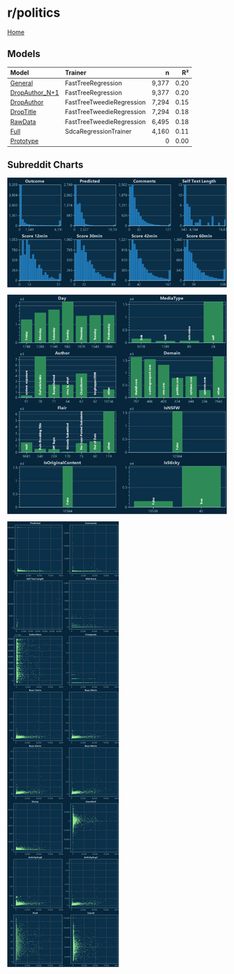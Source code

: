 # r/politics

[Home](../index.md)

## Models

|Model|Trainer|n|R²|
|:---|:---|---:|---:|
|[General](models/hunch_politics_General.md)|FastTreeRegression|9,377|0.20|
|[DropAuthor_N+1](models/hunch_politics_DropAuthor_N+1.md)|FastTreeRegression|9,377|0.20|
|[DropAuthor](models/hunch_politics_DropAuthor.md)|FastTreeTweedieRegression|7,294|0.15|
|[DropTitle](models/hunch_politics_DropTitle.md)|FastTreeTweedieRegression|7,294|0.18|
|[RawData](models/hunch_politics_RawData.md)|FastTreeTweedieRegression|6,495|0.18|
|[Full](models/hunch_politics_Full.md)|SdcaRegressionTrainer|4,160|0.11|
|[Prototype](models/hunch_politics_Prototype.md)||0|0.00|

## Subreddit Charts

![r/politics Distributions](../images/hunch_politics_Distributions.png "r/politics Distributions")

![r/politics Categorical](../images/hunch_politics_Catagorical.png "r/politics Categorical")

![r/politics Correlation](../images/hunch_politics_Correlations.png "r/politics Correlation")

